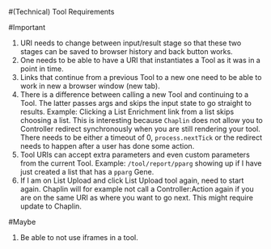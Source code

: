 #(Technical) Tool Requirements

#Important

1. URI needs to change between input/result stage so that these two stages can be saved to browser history and back button works.
1. One needs to be able to have a URI that instantiates a Tool as it was in a point in time.
1. Links that continue from a previous Tool to a new one need to be able to work in new a browser window (new tab).
1. There is a difference between calling a new Tool and continuing to a Tool. The latter passes args and skips the input state to go straight to results. Example: Clicking a List Enrichment link from a list skips choosing a list. This is interesting because `Chaplin` does not allow you to Controller redirect synchronously when you are still rendering your tool. There needs to be either a timeout of 0, `process.nextTick` or the redirect needs to happen after a user has done some action.
1. Tool URIs can accept extra parameters and even custom parameters from the current Tool. Example: `/tool/report/pparg` showing up if I have just created a list that has a `pparg` Gene.
1. If I am on List Upload and click List Upload tool again, need to start again. Chaplin will for example not call a Controller:Action again if you are on the same URI as where you want to go next. This might require update to Chaplin.

#Maybe

1. Be able to not use iframes in a tool.
